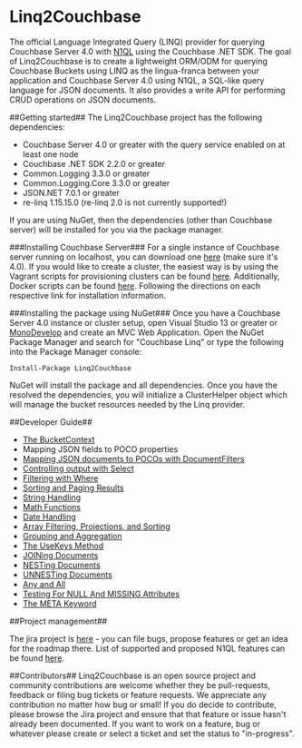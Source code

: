 Linq2Couchbase
==================

The official Language Integrated Query (LINQ) provider for querying Couchbase Server 4.0 with [N1QL](http://developer.couchbase.com/documentation/server/4.0/n1ql/n1ql-intro/data-access-using-n1ql.html) using the Couchbase .NET SDK. The goal of Linq2Couchbase is to create a lightweight ORM/ODM for querying Couchbase Buckets using LINQ as the lingua-franca between your application and Couchbase Server 4.0 using N1QL, a SQL-like query language for JSON documents. It also provides a write API for performing CRUD operations on JSON documents.

##Getting started##
The Linq2Couchbase project has the following dependencies:

- Couchbase Server 4.0 or greater with the query service enabled on at least one node
- Couchbase .NET SDK 2.2.0 or greater
- Common.Logging 3.3.0 or greater
- Common.Logging.Core 3.3.0 or greater
- JSON.NET 7.0.1 or greater
- re-linq 1.15.15.0 (re-linq 2.0 is not currently supported!)

If you are using NuGet, then the dependencies (other than Couchbase server) will be installed for you via the package manager. 

###Installing Couchbase Server###
For a single instance of Couchbase server running on localhost, you can download one [here](http://www.couchbase.com/nosql-databases/downloads) (make sure it's 4.0). If you would like to create a cluster, the easiest way is by using the Vagrant scripts for provisioning clusters can be found [here](https://github.com/couchbaselabs/vagrants). Additionally, Docker scripts can be found [here](https://hub.docker.com/r/couchbase/server/). Following the directions on each respective link for installation information.

###Installing the package using NuGet###
Once you have a Couchbase Server 4.0 instance or cluster setup, open Visual Studio 13 or greater or [MonoDevelop](http://www.monodevelop.com/) and create an MVC Web Application. Open the NuGet Package Manager and search for "Couchbase Linq" or type the following into the Package Manager console:

    Install-Package Linq2Couchbase 

NuGet will install the package and all dependencies. Once you have the resolved the dependencies, you will initialize a ClusterHelper object which will manage the bucket resources needed by the Linq provider.

##Developer Guide##

- [The BucketContext](https://github.com/couchbaselabs/Linq2Couchbase/blob/master/docs/bucket-context.md)
- Mapping JSON fields to POCO properties
- [Mapping JSON documents to POCOs with DocumentFilters](https://github.com/couchbaselabs/Linq2Couchbase/blob/master/docs/document-filters.md)
- [Controlling output with Select](https://github.com/couchbaselabs/Linq2Couchbase/blob/master/docs/simple-select.md)
- [Filtering with Where](https://github.com/couchbaselabs/Linq2Couchbase/blob/master/docs/where-clause.md)
- [Sorting and Paging Results](https://github.com/couchbaselabs/Linq2Couchbase/blob/master/docs/sorting-take-limit.md)
- [String Handling](https://github.com/couchbaselabs/Linq2Couchbase/blob/master/docs/string-handling.md)
- [Math Functions](https://github.com/couchbaselabs/Linq2Couchbase/blob/master/docs/math-functions.md)
- [Date Handling](https://github.com/couchbaselabs/Linq2Couchbase/blob/master/docs/date-handling.md)
- [Array Filtering, Projections, and Sorting](https://github.com/couchbaselabs/Linq2Couchbase/blob/master/docs/array-filtering-projections.md)
- [Grouping and Aggregation](https://github.com/couchbaselabs/Linq2Couchbase/blob/master/docs/grouping-aggregation.md)
- [The UseKeys Method](https://github.com/couchbaselabs/Linq2Couchbase/blob/master/docs/use-keys.md)
- [JOINing Documents](https://github.com/couchbaselabs/Linq2Couchbase/blob/master/docs/joins.md)
- [NESTing Documents](https://github.com/couchbaselabs/Linq2Couchbase/blob/master/docs/nest.md)
- [UNNESTing Documents](https://github.com/couchbaselabs/Linq2Couchbase/blob/master/docs/unnest.md)
- [Any and All](https://github.com/couchbaselabs/Linq2Couchbase/blob/master/docs/any-all.md)
- [Testing For NULL And MISSING Attributes](https://github.com/couchbaselabs/Linq2Couchbase/blob/master/docs/null-missing-valued.md)
- [The META Keyword](https://github.com/couchbaselabs/Linq2Couchbase/blob/master/docs/meta-keyword.md)


##Project management##

The jira project is [here](http://issues.couchbase.com/browse/LINQ) - you can file bugs, propose features or get an idea for the roadmap there. List of supported and proposed N1QL features can be found [here](https://docs.google.com/document/d/1hPNZ-qTKpVzQsFwg_1uUueltzNL1wA75L5F-hYF92Cw/edit?usp=sharing). 

##Contributors##
Linq2Couchbase is an open source project and community contributions are welcome whether they be pull-requests, feedback or filing bug tickets or feature requests. We appreciate any contribution no matter how bug or small! If you do decide to contribute, please browse the Jira project and ensure that that feature or issue hasn't already been documented. If you want to work on a feature, bug or whatever please create or select a ticket and set the status to "in-progress".


